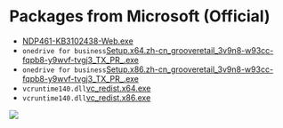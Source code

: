 # Packages from Microsoft (Official)
* [NDP461-KB3102438-Web.exe](NDP461-KB3102438-Web.exe)
* `onedrive for business`[Setup.x64.zh-cn_grooveretail_3v9n8-w93cc-fqpb8-y9wvf-tvgj3_TX_PR_.exe](Setup.x64.zh-cn_grooveretail_3v9n8-w93cc-fqpb8-y9wvf-tvgj3_TX_PR_.exe)
* `onedrive for business`[Setup.x86.zh-cn_grooveretail_3v9n8-w93cc-fqpb8-y9wvf-tvgj3_TX_PR_.exe](Setup.x86.zh-cn_grooveretail_3v9n8-w93cc-fqpb8-y9wvf-tvgj3_TX_PR_.exe)
* `vcruntime140.dll`[vc_redist.x64.exe](vc_redist.x64.exe)
* `vcruntime140.dll`[vc_redist.x86.exe](vc_redist.x86.exe)

![](https://ww2.sinaimg.cn/large/005BYqpgly1g01dwo3j72j308c01o080.jpg)
